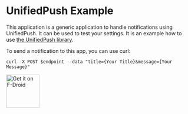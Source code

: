 # UnifiedPush Example

This application is a generic application to handle notifications using UnifiedPush. It can be used to test your settings. It is an example how to use [the UnifiedPush library](https://github.com/UnifiedPush/android-connector).

To send a notification to this app, you can use curl:
```
curl -X POST $endpoint --data "title={Your Title}&message={Your Message}"
```

[<img src="https://fdroid.gitlab.io/artwork/badge/get-it-on.png"
     alt="Get it on F-Droid"
     height="90">](https://f-droid.org/packages/org.unifiedpush.example/)
